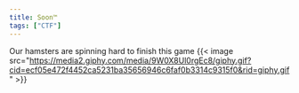 ```yaml
---
title: Soon™
tags: ["CTF"]
---
```


Our hamsters are spinning hard to finish this game
{{< image src="https://media2.giphy.com/media/9W0X8Ul0rgEc8/giphy.gif?cid=ecf05e472f4452ca5231ba35656946c6faf0b3314c9315f0&rid=giphy.gif" >}}

